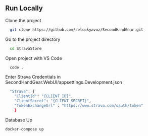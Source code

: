 
## Run Locally

Clone the project

```bash
  git clone https://github.com/selcukyavuz/SecondHandGear.git
```

Go to the project directory

```bash
  cd StravaStore
```

Open project with VS Code

```bash
  code .
```

Enter Strava Credentials in SecondHandGear.WebUI/appsettings.Development.json

```bash
  "Strava": {
	"ClientId": "{CLIENT_ID}",
	"ClientSecret": "{CLIENT_SECRET}",
	"TokenExchangeUrl" : "https://www.strava.com/oauth/token"
	}
```

Database Up

```bash
docker-compose up
```